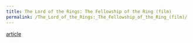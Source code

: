 ```yaml
---
title: The Lord of the Rings: The Fellowship of the Ring (film)
permalink: /The_Lord_of_the_Rings:_The_Fellowship_of_the_Ring_(film)/
---
```


[article](http://en.wikipedia.org/wiki/The_Lord_of_the_Rings:_The_Fellowship_of_the_Ring%7CWikipedia)